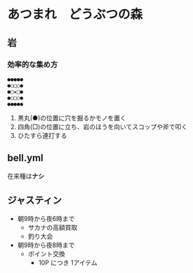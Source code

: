 # あつまれ　どうぶつの森

## 岩
### 効率的な集め方
```
●●●●●
●○□○●
●□★□●
●○□○●
●●●●●
```
1. 黒丸(●)の位置に穴を掘るかモノを置く
2. 四角(□)の位置に立ち、岩のほうを向いてスコップや斧で叩く
3. ひたすら連打する

## bell.yml

在来種は**ナシ**

## ジャスティン
  - 朝9時から夜6時まで
    - サカナの高額買取
    - 釣り大会
  - 朝9時から夜8時まで
    - ポイント交換
      - 10P につき 1アイテム
